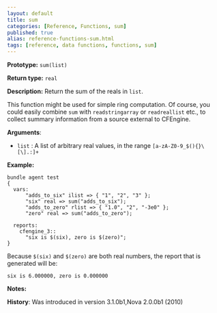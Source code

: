 ```yaml
---
layout: default
title: sum
categories: [Reference, Functions, sum]
published: true
alias: reference-functions-sum.html
tags: [reference, data functions, functions, sum]
---
```


**Prototype:** `sum(list)`

**Return type:** `real`

**Description:** Return the sum of the reals in `list`.

This function might be used for simple ring computation. Of course, you could 
easily combine `sum` with `readstringarray` or `readreallist` etc., to collect 
summary information from a source external to CFEngine.

**Arguments**:

* `list` : A list of arbitrary real values, in the range
`[a-zA-Z0-9_$(){}\[\].:]+`

**Example:**

```cf3
bundle agent test
{
  vars:
      "adds_to_six" ilist => { "1", "2", "3" };
      "six" real => sum("adds_to_six");
      "adds_to_zero" rlist => { "1.0", "2", "-3e0" };
      "zero" real => sum("adds_to_zero");

  reports:
    cfengine_3::
      "six is $(six), zero is $(zero)";
}
```

Because `$(six)` and `$(zero)` are both real numbers, the report that is
generated will be:

```
six is 6.000000, zero is 0.000000
```

**Notes:**  
   
**History**: Was introduced in version 3.1.0b1,Nova 2.0.0b1 (2010)
